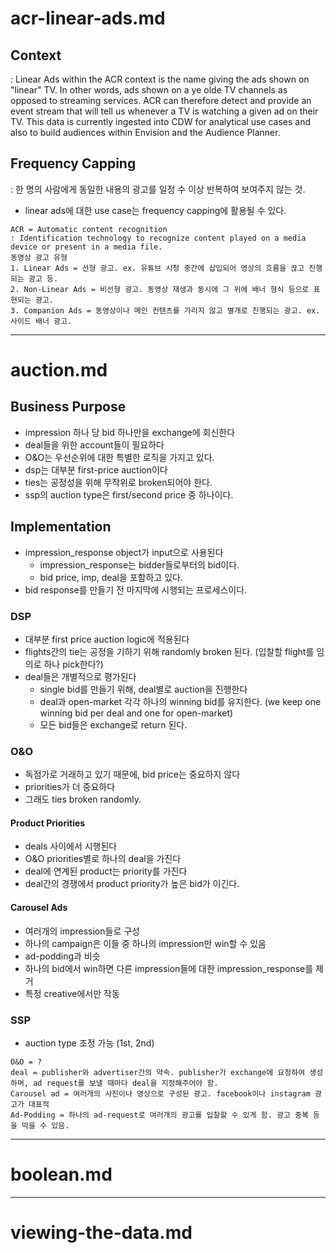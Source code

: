 # acr-linear-ads.md

## Context
: Linear Ads within the ACR context is the name giving the ads shown on "linear" TV. In other words, ads shown on a ye olde TV channels as opposed to streaming services.
ACR can therefore detect and provide an event stream that will tell us whenever a TV is watching a given ad on their TV. This data is currently ingested into CDW for analytical use cases and also to build audiences within Envision and the Audience Planner.
## Frequency Capping
: 한 명의 사람에게 동일한 내용의 광고를 일정 수 이상 반복하여 보여주지 않는 것.
+ linear ads에 대한 use case는 frequency capping에 활용될 수 있다.
```
ACR = Automatic content recognition
: Identification technology to recognize content played on a media device or present in a media file.
동영상 광고 유형
1. Linear Ads = 선형 광고. ex. 유튜브 시청 중간에 삽입되어 영상의 흐름을 끊고 진행되는 광고 등.
2. Non-Linear Ads = 비선형 광고. 동영상 재생과 동시에 그 위에 배너 형식 등으로 표현되는 광고.
3. Companion Ads = 동영상이나 메인 컨텐츠를 가리지 않고 별개로 진행되는 광고. ex. 사이드 배너 광고.
```

------

# auction.md

## Business Purpose
+ impression 하나 당 bid 하나만을 exchange에 회신한다
+ deal들을 위한 account들이 필요하다
+ O&O는 우선순위에 대한 특별한 로직을 가지고 있다.
+ dsp는 대부분 first-price auction이다
+ ties는 공정성을 위해 무작위로 broken되어야 한다.
+ ssp의 auction type은 first/second price 중 하나이다.

## Implementation
+ impression_response object가 input으로 사용된다
  - impression_response는 bidder들로부터의 bid이다.
  - bid price, imp, deal을 포함하고 있다.
+ bid response를 만들기 전 마지막에 시행되는 프로세스이다.

### DSP
+ 대부분 first price auction logic에 적용된다
+ flights간의 tie는 공정을 기하기 위해 randomly broken 된다. (입찰할 flight를 임의로 하나 pick한다?)
+ deal들은 개별적으로 평가된다
  - single bid를 만들기 위해, deal별로 auction을 진행한다
  - deal과 open-market 각각 하나의 winning bid를 유지한다. (we keep one winning bid per deal and one for open-market)
  - 모든 bid들은 exchange로 return 된다.

### O&O
+ 독점가로 거래하고 있기 때문에, bid price는 중요하지 않다
+ priorities가 더 중요하다
+ 그래도 ties broken randomly.

#### Product Priorities
+ deals 사이에서 시행된다
+ O&O priorities별로 하나의 deal을 가진다
+ deal에 연계된 product는 priority를 가진다
+ deal간의 경쟁에서 product priority가 높은 bid가 이긴다.

#### Carousel Ads
+ 여러개의 impression들로 구성
+ 하나의 campaign은 이들 중 하나의 impression만 win할 수 있음
+ ad-podding과 비슷
+ 하나의 bid에서 win하면 다른 impression들에 대한 impression_response를 제거
+ 특정 creative에서만 작동

### SSP
+ auction type 조정 가능 (1st, 2nd)

```
O&O = ?
deal = publisher와 advertiser간의 약속. publisher가 exchange에 요청하여 생성하며, ad request를 보낼 때마다 deal을 지정해주어야 함.
Carousel ad = 여러개의 사진이나 영상으로 구성된 광고. facebook이나 instagram 광고가 대표적
Ad-Podding = 하나의 ad-request로 여러개의 광고를 입찰할 수 있게 함. 광고 중복 등을 막을 수 있음.
```

------

# boolean.md


---

# viewing-the-data.md

